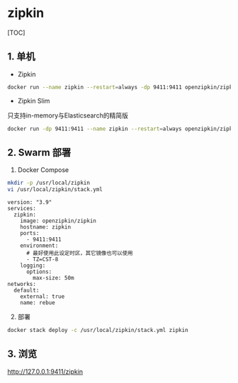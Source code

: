 # zipkin

[TOC]

## 1. 单机

- Zipkin

```sh
docker run --name zipkin --restart=always -dp 9411:9411 openzipkin/zipkin
```

- Zipkin Slim

只支持in-memory与Elasticsearch的精简版

```sh
docker run -dp 9411:9411 --name zipkin --restart=always openzipkin/zipkin-slim
```

## 2. Swarm 部署

1. Docker Compose

```sh
mkdir -p /usr/local/zipkin
vi /usr/local/zipkin/stack.yml
```

```yml{.line-numbers}
version: "3.9"
services:
  zipkin:
    image: openzipkin/zipkin
    hostname: zipkin
    ports:
      - 9411:9411
    environment:
      # 最好使用此设定时区，其它镜像也可以使用
      - TZ=CST-8
    logging:
      options:
        max-size: 50m
networks:
  default:
    external: true
    name: rebue
```

2. 部署

```sh
docker stack deploy -c /usr/local/zipkin/stack.yml zipkin
```


## 3. 浏览

<http://127.0.0.1:9411/zipkin>
